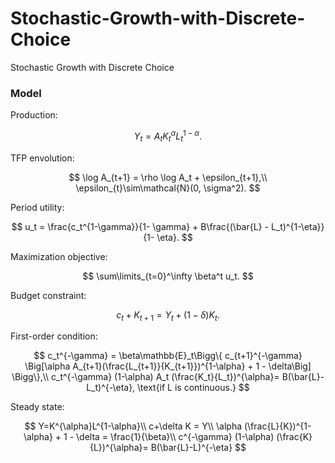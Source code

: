 # Stochastic-Growth-with-Discrete-Choice
Stochastic Growth with Discrete Choice

### Model

Production: 

$$
Y_t = A_t K_t^\alpha L_t^{1-\alpha}.
$$

TFP envolution:

$$
\log A_{t+1} = \rho \log A_t + \epsilon_{t+1},\\
\epsilon_{t}\sim\mathcal{N}(0, \sigma^2).
$$

Period utility:

$$
u_t = \frac{c_t^{1-\gamma}}{1- \gamma} + B\frac{(\bar{L} - L_t)^{1-\eta}}{1- \eta}.
$$

Maximization objective:

$$
\sum\limits_{t=0}^\infty \beta^t u_t.
$$

Budget constraint:

$$
c_t + K_{t+1} = Y_t + (1-\delta)K_t.
$$

First-order condition:

$$
c_t^{-\gamma} = \beta\mathbb{E}_t\Bigg\{ c_{t+1}^{-\gamma} \Big[\alpha A_{t+1}(\frac{L_{t+1}}{K_{t+1}})^{1-\alpha} + 1 - \delta\Big] \Bigg\},\\
c_t^{-\gamma} (1-\alpha) A_t (\frac{K_t}{L_t})^{\alpha}= B(\bar{L}-L_t)^{-\eta}, \text{if L is continuous.}
$$

Steady state:

$$
Y=K^{\alpha}L^{1-\alpha}\\
c+\delta K = Y\\
\alpha (\frac{L}{K})^{1-\alpha} + 1 - \delta = \frac{1}{\beta}\\
c^{-\gamma} (1-\alpha) (\frac{K}{L})^{\alpha}= B(\bar{L}-L)^{-\eta}
$$